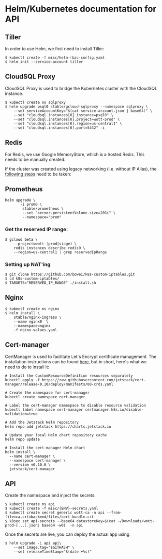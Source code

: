 # Helm/Kubernetes documentation for API

## Tiller

In order to use Helm, we first need to install Tiller:

```
$ kubectl create -f misc/helm-rbac-config.yaml
$ helm init --service-account tiller
```

## CloudSQL Proxy

CloudSQL Proxy is used to bridge the Kubernetes cluster with the CloudSQL instance.

```
$ kubectl create ns sqlproxy
$ helm upgrade psql0 stable/gcloud-sqlproxy --namespace sqlproxy \
    --set serviceAccountKey="$(cat service-account.json | base64)" \
    --set "cloudsql.instances[0].instance=psql0" \
    --set "cloudsql.instances[0].project=wott-prod" \
    --set "cloudsql.instances[0].region=us-central1" \
    --set "cloudsql.instances[0].port=5432" -i
```

## Redis

For Redis, we use Google MemoryStore, which is a hosted Redis. This needs to be manually created.

If the cluster was created using legacy networking (i.e. without IP Alias), the [following steps](https://cloud.google.com/memorystore/docs/redis/connect-redis-instance-gke) need to be taken:

## Prometheus
```
helm upgrade \
       -i prom0 \
        stable/prometheus \
        --set "server.persistentVolume.size=20Gi" \
        --namespace="prom"
```

### Get the reserved IP range:

```
$ gcloud beta \
    --project=wott-(prod|stage) \
    redis instances describe redis0 \
    --region=us-central1 | grep reservedIpRange
```

### Setting up NAT'ing

```
$ git clone https://github.com/bowei/k8s-custom-iptables.git
$ cd k8s-custom-iptables/
$ TARGETS="RESERVED_IP_RANGE" ./install.sh
```


## Nginx

```
$ kubectl create ns nginx
$ helm install \
    stable/nginx-ingress \
    --name nginx0  \
    --namespace=nginx
    -f nginx-values.yaml
```

## Cert-manager

CertManager is used to facilitate Let's Encrypt certificate management. The installation instructions can be found [here](https://docs.cert-manager.io/en/latest/getting-started/install/kubernetes.html), but in short, here's what we need to do to install it:

```
# Install the CustomResourceDefinition resources separately
kubectl apply -f https://raw.githubusercontent.com/jetstack/cert-manager/release-0.10/deploy/manifests/00-crds.yaml

# Create the namespace for cert-manager
kubectl create namespace cert-manager

# Label the cert-manager namespace to disable resource validation
kubectl label namespace cert-manager certmanager.k8s.io/disable-validation=true

# Add the Jetstack Helm repository
helm repo add jetstack https://charts.jetstack.io

# Update your local Helm chart repository cache
helm repo update

# Install the cert-manager Helm chart
helm install \
  --name cert-manager \
  --namespace cert-manager \
  --version v0.10.0 \
  jetstack/cert-manager
```
## API

Create the namespace and inject the secrets:

```
$ kubectl create ns api
$ kubectl create -f misc/{ENV}-secrets.yaml
$ kubectl create secret generic wott-ca -n api --from-file=ca.crt=backend/files/cert-bundle.crt
$ k8sec set api-secrets --base64 datastoreKey=$(cat ~/Downloads/wott-prod-[...].json| base64 -w0)  -n api
```


Once the secrets are live, you can deploy the actual app using:

```
$ helm upgrade -i api api\
    --set image.tag="$GITHASH" \
    --set releaseTimeStamp="$(date +%s)"
```
